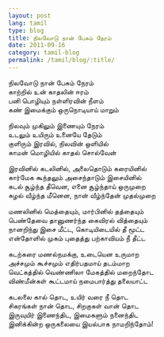 ```yaml
---
layout: post
lang: tamil
type: blog
title: நிலவோடு நான் பேசும் நேரம்
date: 2011-09-16
category: tamil-blog
permalink: /tamil/blog/:title/
---
```


நிலவோடு நான் பேசும் நேரம் <br/>
காற்றில் உன் காதலின் ஈரம் <br/>
பனி பொழியும் நள்ளிரவின் நீளம் <br/>
கண் இமைக்கும் ஒருநொடியாய் மாறும்

நிலவும் முகிலும் இணையும் நேரம் <br/>
உடலும் உயிரும் உனையே தேடும் <br/>
குளிரும் இரவில், நிலவின் ஒளியில் <br/>
காமன் மொழியில் காதல் சொல்வேன்

இரவினில் கடலினில், அலைதொடும் கரையினில் <br/>
கார்மேக கூந்தலும் அசைந்தாடும் இசையினில் <br/>
கடல் சூழ்ந்த தீவென, எனை சூழ்ந்தாய் ஒருமுறை <br/>
சுழல் வீழ்ந்த மீனென, நான் வீழ்ந்தேன் முதல்முறை

மணலினில் மெத்தையும், மார்பினில் தத்தையும் <br/>
பெண்தேவை தானுணர்ந்த கைவிரல் வித்தையும் <br/>
நானறிந்து இசை மீட்ட, கொடியிடையில் தீ மூட்ட <br/>
என்தோளில் முகம் புதைத்து பற்காவியம் நீ தீட்ட

கடற்கரை மணல்நமக்கு, உடையென உருமாற <br/>
அச்சமும் கூச்சமும் எதிர்பதமாய் தடம்மாற <br/>
வெட்கத்தில் வெண்ணிலா மேகத்தில் மறைந்தோட <br/>
விண்மீன்கள் கூட்டமாய் நமைபார்த்து தலையாட்ட

கடலலை கால் தொட, உயிர் வரை நீ தொட <br/>
சிகரங்கள் நான் தொட, சிறகுகள் வான் தொட <br/>
இருவுயிர் இணைந்திட, இமைகளும் நனைந்திட <br/>
இனிக்கின்ற ஒருகலையை இயல்பாக நாமறிந்தோம்!
